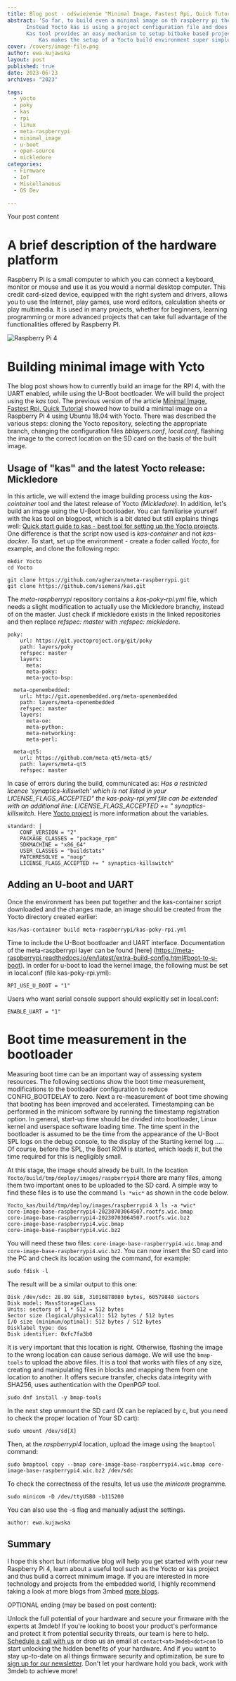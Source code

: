 ```yaml
---
title: Blog post - odświeżenie "Minimal Image, Fastest Rpi, Quick Tutorial"
abstract: 'So far, to build even a minimal image on th raspberry pi the downloading of sources and then configuration had to be done by hand.
	  Instead Yocto kas is using a project configuration file and does the download and configuration phase.
	  Kas tool provides an easy mechanism to setup bitbake based projects.
          Kas makes the setup of a Yocto build environment super simple and super fast.'
cover: /covers/image-file.png
author: ewa.kujawska
layout: post
published: true
date: 2023-06-23
archives: "2023"

tags:
  - yocto
  - poky
  - kas
  - rpi
  - linux
  - meta-raspberrypi
  - minimal_image
  - u-boot
  - open-source
  - mickledore
categories:
  - Firmware
  - IoT
  - Miscellaneous
  - OS Dev

---
```


Your post content

# A brief description of the hardware platform

Raspberry Pi is a small computer to which you can connect a keyboard,
monitor or mouse and use it as you would a normal desktop computer.
This credit card-sized device, equipped with the right system and drivers,
allows you to use the Internet, play games, use word editors,
calculation sheets or play multimedia. It is used in many projects,
whether for beginners, learning programming or more advanced projects
that can take full advantage of the functionalities offered by Raspberry PI.

![Raspberry Pi 4](/img/raspberry-pi-4.png)

# Building minimal image with Ycto

The blog post shows how to currently build an image for the RPI 4,
with the UART enabled, while using the U-Boot bootloader.
We will build the project using the _kas_ tool.
The previous version of the article
[Minimal Image, Fastest Rpi, Quick Tutorial](https://blog.3mdeb.com/2020/2020-10-30-rpi4_yocto/)
showed how to build a minimal image on a Raspberry Pi 4
using Ubuntu 18.04 with Yocto. There was described the various steps:
cloning the Yocto repository, selecting the appropriate branch,
changing the configuration files _bblayers.conf_, _local.conf_,
flashing the image to the correct location on the SD card
on the basis of the built image.

## Usage of "kas" and the latest Yocto release: Mickledore

In this article, we will extend the image building process
using the _kas-cointainer_ tool and the latest release of Yocto _(Mickledore)_.
In addition, let's build an image using the U-Boot bootloader.
You can familiarise yourself with the kas tool on blogpost,
which is a bit dated but still explains things well:
[Quick start guide to kas - best tool for setting up the Yocto projects](https://blog.3mdeb.com/2019/2019-02-07-kas/).
One difference is that the script now used is _kas-container_ and not _kas-docker_.
To start, set up the environment - create a foder called _Yocto_,
for example, and clone the following repo:

```
mkdir Yocto
cd Yocto
```

```
git clone https://github.com/agherzan/meta-raspberrypi.git
git clone https://github.com/siemens/kas.git
```

The _meta-raspberrypi_ repository contains a _kas-poky-rpi.yml_ file,
which needs a slight modification to actually use the Mickledore branchy,
instead of on the master. Just check if mickledore exists in the linked repositories
and then replace _refspec: master_ with _:refspec: mickledore_.  

```
poky:
    url: https://git.yoctoproject.org/git/poky
    path: layers/poky
    refspec: master
    layers:
      meta:
      meta-poky:
      meta-yocto-bsp:

  meta-openembedded:
    url: http://git.openembedded.org/meta-openembedded
    path: layers/meta-openembedded
    refspec: master
    layers:
      meta-oe:
      meta-python:
      meta-networking:
      meta-perl:

  meta-qt5:
    url: https://github.com/meta-qt5/meta-qt5/
    path: layers/meta-qt5
    refspec: master
```

In case of errors during the build, communicated as:
_Has a restricted licence 'synaptics-killswitch' which is not listed in your LICENSE_FLAGS_ACCEPTED"
the kas-poky-rpi.yml file can be extended with an additional line:
LICENSE_FLAGS_ACCEPTED += " synaptics-killswitch_.
Here [Yocto project](https://docs.yoctoproject.org/4.0.10/singleindex.html#term-LICENSE_FLAGS_ACCEPTED)
is more information about the variables.

```
standard: |
    CONF_VERSION = "2"
    PACKAGE_CLASSES = "package_rpm"
    SDKMACHINE = "x86_64"
    USER_CLASSES = "buildstats"
    PATCHRESOLVE = "noop"
    LICENSE_FLAGS_ACCEPTED += " synaptics-killswitch"
```

## Adding an U-boot and UART

Once the environment has been put together
and the kas-container script downloaded and the changes made,
an image should be created from the Yocto directory created earlier:

`kas/kas-container build meta-raspberrypi/kas-poky-rpi.yml`

Time to include the U-Boot bootloader and UART interface.
Documentation of the meta-raspberrypi layer can be found [here]
(<https://meta-raspberrypi.readthedocs.io/en/latest/extra-build-config.html#boot-to-u-boot>).
In order for u-boot to load the kernel image,
the following must be set in local.conf (file kas-poky-rpi.yml):  

`RPI_USE_U_BOOT = "1"`

Users who want serial console support should explicitly set in local.conf:

`ENABLE_UART = "1"`

# Boot time measurement in the bootloader

Measuring boot time can be an important way of assessing system resources.
The following sections show the boot time measurement,
modifications to the bootloader configuration
to reduce CONFIG_BOOTDELAY to zero. Next a re-measurement of boot time
showing that booting has been improved and accelerated.
Timestamping can be performed in the minicom software
by running the timestamp registration option. In general,
start-up time should be divided into bootloader,
Linux kernel and userspace software loading time.
The time spent in the bootloader is assumed to be the time
from the appearance of the U-Boot SPL logs on the debug console,
to the display of the Starting kernel log .....
Of course, before the SPL, the Boot ROM is started, which loads it,
but the time required for this is negligibly small.

At this stage, the image should already be built. In the location
`Yocto/build/tmp/deploy/images/raspberrypi4` there are many files,
among them two important ones to be uploaded to the SD card.
A simple way to find these files is to use the command
`ls *wic*` as shown in the code below.

```
Yocto_kas/build/tmp/deploy/images/raspberrypi4 λ ls -a *wic* 
core-image-base-raspberrypi4-20230703064507.rootfs.wic.bmap  
core-image-base-raspberrypi4-20230703064507.rootfs.wic.bz2  
core-image-base-raspberrypi4.wic.bmap  
core-image-base-raspberrypi4.wic.bz2
```

You will need these two files:
`core-image-base-raspberrypi4.wic.bmap` and `core-image-base-raspberrypi4.wic.bz2`.
You can now insert the SD card into the PC
and check its location using the command, for example:

```
sudo fdisk -l
```

The result will be a similar output to this one:

```
Disk /dev/sdc: 28.89 GiB, 31016878080 bytes, 60579840 sectors
Disk model: MassStorageClass
Units: sectors of 1 * 512 = 512 bytes
Sector size (logical/physical): 512 bytes / 512 bytes
I/O size (minimum/optimal): 512 bytes / 512 bytes
Disklabel type: dos
Disk identifier: 0xfc7fa3b0
```

It is very important that this location is right.
Otherwise, flashing the image to the wrong location can cause serious damage.
We will use the `bmap-tools` to upload the above files.
It is a tool that works with files of any size,
creating and manipulating files in blocks and mapping them
from one location to another. It offers secure transfer,
checks data integrity with SHA256, uses authentication with the OpenPGP tool.

```
sudo dnf install -y bmap-tools
```

In the next step unmount the SD card (X can be replaced by c,
but you need to check the proper location of Your SD cart):

```
sudo umount /dev/sd[X]
```

Then, at the _raspberrypi4_ location, upload the image using the `bmaptool` command:

```
sudo bmaptool copy --bmap core-image-base-raspberrypi4.wic.bmap core-image-base-raspberrypi4.wic.bz2 /dev/sdc
```

To check the correctness of the results, let us use the _minicom_ programme.

```
sudo minicom -D /dev/ttyUSB0 -b115200
```

You can also use the -s flag and manually adjust the settings.

```
author: ewa.kujawska
```

## Summary

I hope this short but informative blog will help you get started
with your new Raspberry Pi 4, learn about a useful tool such as the Yocto
or kas project and thus build a correct minimum image.
If you are interested in more technology and projects from the embedded world,
I highly recommend taking a look at more blogs from 3mbed [more blogs](https://blog.3mdeb.com).

OPTIONAL ending (may be based on post content):

Unlock the full potential of your hardware and secure your firmware with
the experts at 3mdeb! If you're looking to boost your product's performance
and protect it from potential security threats, our team is here to help.
[Schedule a call with us](https://calendly.com/3mdeb/consulting-remote-meeting)
or drop us an email at `contact<at>3mdeb<dot>com` to start unlocking the
hidden benefits of your hardware. And if you want to stay up-to-date on all
things firmware security and optimization, be sure to
[sign up for our newsletter](https://newsletter.3mdeb.com/subscription/PW6XnCeK6).
Don't let your hardware hold you back, work with 3mdeb to achieve more!
